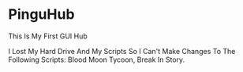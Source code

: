 # PinguHub
This Is My First GUI Hub

I Lost My Hard Drive And My Scripts So I Can't Make Changes To The Following Scripts: Blood Moon Tycoon, Break In Story.
